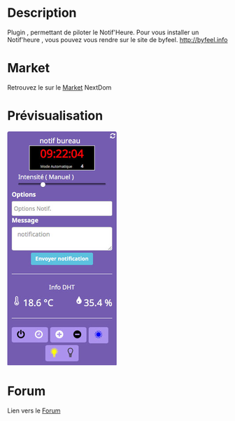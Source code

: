 # Description

Plugin , permettant de piloter le Notif'Heure. Pour vous installer un Notif'heure , vous pouvez vous rendre sur le site de byfeel.
http://byfeel.info


# Market
Retrouvez le sur le [Market](https://www.nextdom.org/alternativemarketforjeedom/) NextDom



# Prévisualisation


![screenshot1](../images/widgetNotif.jpg)

# Forum

Lien vers le [Forum](https://www.nextdom.org/en/forum/plugins-nextdom/plugin-notifheure/)
